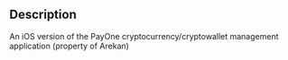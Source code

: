 **Description**
-----
An iOS version of the PayOne cryptocurrency/cryptowallet management application (property of Arekan)

